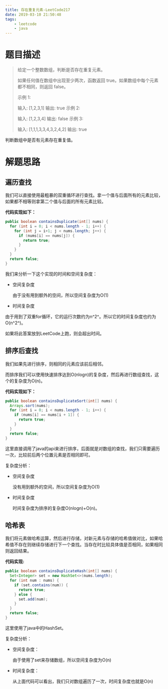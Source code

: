 ```yaml
---
title: 存在重复元素-LeetCode217
date: 2019-03-10 21:50:48
tags: 
	- leetcode
	- java
---
```


# 题目描述

> 给定一个整数数组，判断是否存在重复元素。
>
> 如果任何值在数组中出现至少两次，函数返回 true。如果数组中每个元素都不相同，则返回 false。
>
> 示例 1:
>
> 输入: [1,2,3,1]
> 输出: true
> 示例 2:
>
> 输入: [1,2,3,4]
> 输出: false
> 示例 3:
>
> 输入: [1,1,1,3,3,4,3,2,4,2]
> 输出: true

判断数组中是否有元素存在重复值。

<!--more-->

# 解题思路

## 遍历查找

我们可以直接使用最粗暴的双重循环进行查找。拿一个值与后面所有的元素比较，如果都不相等则拿第二个值与后面的所有元素比较。

**代码实现如下：**

```java
public boolean containsDuplicate(int[] nums) {
  for (int i = 0; i < nums.length - 1; i++) {
    for (int j = i+1; j < nums.length; j++) {
      if (nums[i] == nums[j]) {
        return true;
      }
    }
  }
  return false;
}
```

我们来分析一下这个实现的时间和空间复杂度：

- 空间复杂度

	由于没有用到额外的空间，所以空间复杂度为O(1)

- 时间复杂度

由于用到了双重for循环，它的运行次数约为n^2^。所以它的时间复杂度也约为O(n^2^)。

如果将此答案放到LeetCode上跑，则会超出时间。

## 排序后查找

我们如果先进行排序，则相同的元素应该前后相邻。

而排序我们可以使用快速排序达到O(nlogn)的复杂度，然后再进行数组查找，这个的复杂度为O(n)。

**代码实现如下：**

```java
public boolean containsDuplicateSort(int[] nums) {
  Arrays.sort(nums);
  for (int i = 0; i < nums.length - 1; i++) {
    if (nums[i] == nums[i + 1]) {
      return true;
    }
  }
  return false;
}
```

这里直接调用了java的api来进行排序，后面就是对数组的查找，我们只需要遍历一次，比较前后两个位置元素是否相同即可。

复杂度分析：

- 空间复杂度

	没有用到额外的空间，所以空间复杂度为O(1)

- 时间复杂度

	时间复杂度为排序的复杂度O(nlogn)+O(n)。

## 哈希表

我们将元素做哈希运算，然后进行存储，对新元素与存储的哈希值做对比，如果哈希值不存在则继续存储进行下一个查找。当存在时比较具体值是否相同，如果相同则返回结果。

**代码实现:**

```java
public boolean containsDuplicateHash(int[] nums) {
  Set<Integer> set = new HashSet<>(nums.length);
  for (int num : nums) {
    if (set.contains(num)) {
      return true;
    } else {
      set.add(num);
    }
  }
  return false;
}
```

这里使用了java中的HashSet。

复杂度分析：

- 空间复杂度：

	由于使用了set来存储数组，所以空间复杂度为O(n)

- 时间复杂度：

	 从上面代码可以看出，我们只对数组遍历了一次，时间复杂度也就是O(n)